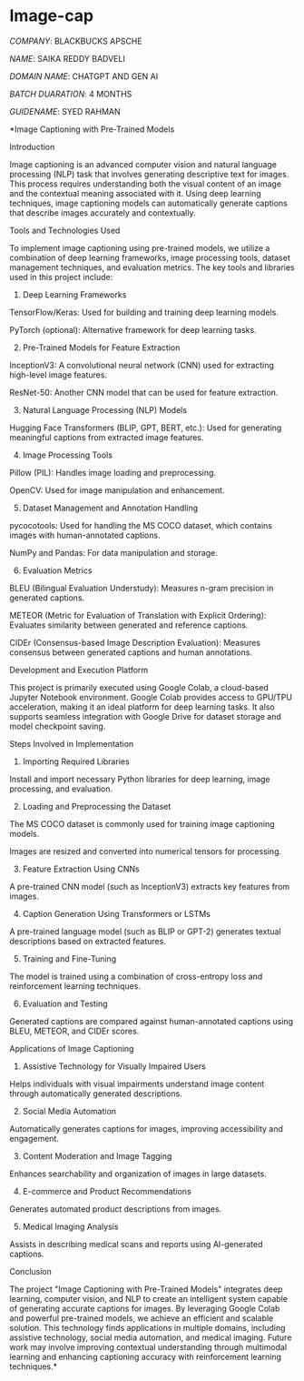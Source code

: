 # Image-cap

*COMPANY*: BLACKBUCKS APSCHE

*NAME*: SAIKA REDDY BADVELI

*DOMAIN NAME*: CHATGPT AND GEN AI

*BATCH DUARATION*: 4 MONTHS

*GUIDENAME*: SYED RAHMAN

*Image Captioning with Pre-Trained Models

Introduction

Image captioning is an advanced computer vision and natural language processing (NLP) task that involves generating descriptive text for images. This process requires understanding both the visual content of an image and the contextual meaning associated with it. Using deep learning techniques, image captioning models can automatically generate captions that describe images accurately and contextually.

Tools and Technologies Used

To implement image captioning using pre-trained models, we utilize a combination of deep learning frameworks, image processing tools, dataset management techniques, and evaluation metrics. The key tools and libraries used in this project include:

1. Deep Learning Frameworks

TensorFlow/Keras: Used for building and training deep learning models.

PyTorch (optional): Alternative framework for deep learning tasks.

2. Pre-Trained Models for Feature Extraction

InceptionV3: A convolutional neural network (CNN) used for extracting high-level image features.

ResNet-50: Another CNN model that can be used for feature extraction.

3. Natural Language Processing (NLP) Models

Hugging Face Transformers (BLIP, GPT, BERT, etc.): Used for generating meaningful captions from extracted image features.

4. Image Processing Tools

Pillow (PIL): Handles image loading and preprocessing.

OpenCV: Used for image manipulation and enhancement.

5. Dataset Management and Annotation Handling

pycocotools: Used for handling the MS COCO dataset, which contains images with human-annotated captions.

NumPy and Pandas: For data manipulation and storage.

6. Evaluation Metrics

BLEU (Bilingual Evaluation Understudy): Measures n-gram precision in generated captions.

METEOR (Metric for Evaluation of Translation with Explicit Ordering): Evaluates similarity between generated and reference captions.

CIDEr (Consensus-based Image Description Evaluation): Measures consensus between generated captions and human annotations.

Development and Execution Platform

This project is primarily executed using Google Colab, a cloud-based Jupyter Notebook environment. Google Colab provides access to GPU/TPU acceleration, making it an ideal platform for deep learning tasks. It also supports seamless integration with Google Drive for dataset storage and model checkpoint saving.

Steps Involved in Implementation

1. Importing Required Libraries

Install and import necessary Python libraries for deep learning, image processing, and evaluation.

2. Loading and Preprocessing the Dataset

The MS COCO dataset is commonly used for training image captioning models.

Images are resized and converted into numerical tensors for processing.

3. Feature Extraction Using CNNs

A pre-trained CNN model (such as InceptionV3) extracts key features from images.

4. Caption Generation Using Transformers or LSTMs

A pre-trained language model (such as BLIP or GPT-2) generates textual descriptions based on extracted features.

5. Training and Fine-Tuning

The model is trained using a combination of cross-entropy loss and reinforcement learning techniques.

6. Evaluation and Testing

Generated captions are compared against human-annotated captions using BLEU, METEOR, and CIDEr scores.

Applications of Image Captioning

1. Assistive Technology for Visually Impaired Users

Helps individuals with visual impairments understand image content through automatically generated descriptions.

2. Social Media Automation

Automatically generates captions for images, improving accessibility and engagement.

3. Content Moderation and Image Tagging

Enhances searchability and organization of images in large datasets.

4. E-commerce and Product Recommendations

Generates automated product descriptions from images.

5. Medical Imaging Analysis

Assists in describing medical scans and reports using AI-generated captions.

Conclusion

The project "Image Captioning with Pre-Trained Models" integrates deep learning, computer vision, and NLP to create an intelligent system capable of generating accurate captions for images. By leveraging Google Colab and powerful pre-trained models, we achieve an efficient and scalable solution. This technology finds applications in multiple domains, including assistive technology, social media automation, and medical imaging. Future work may involve improving contextual understanding through multimodal learning and enhancing captioning accuracy with reinforcement learning techniques.*
